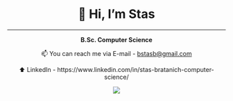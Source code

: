 <h1 align="center">👋 Hi, I’m Stas</h1>

***

**<p align="center">B.Sc. Computer Science</p>**
<p align="center">📫 You can reach me via E-mail - <a href="mailto:bstasb@gmail.com">bstasb@gmail.com</a></p>
<p align="center">⬆️ LinkedIn - https://www.linkedin.com/in/stas-bratanich-computer-science/</p>

<p align="center">
  <a href="https://skillicons.dev">
    <img src="https://skillicons.dev/icons?i=c,cpp,cs,java,py,html,css,mysql,kotlin,androidstudio&perline=5" />
  </a>
</p>

<!--
[![Top Langs](https://github-readme-stats.vercel.app/api/top-langs/?username=StasBratanich)](https://github.com/StasBratanich/github-readme-stats)
-->



